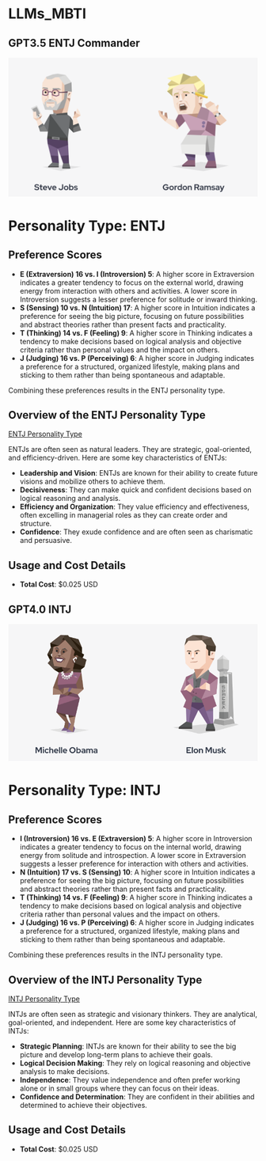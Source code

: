 
# LLMs_MBTI


## GPT3.5 ENTJ Commander

![示例图片](ENTJ.png "这是一个示例图片")
# Personality Type: ENTJ

## Preference Scores

- **E (Extraversion) 16 vs. I (Introversion) 5**: A higher score in Extraversion indicates a greater tendency to focus on the external world, drawing energy from interaction with others and activities. A lower score in Introversion suggests a lesser preference for solitude or inward thinking.
- **S (Sensing) 10 vs. N (Intuition) 17**: A higher score in Intuition indicates a preference for seeing the big picture, focusing on future possibilities and abstract theories rather than present facts and practicality.
- **T (Thinking) 14 vs. F (Feeling) 9**: A higher score in Thinking indicates a tendency to make decisions based on logical analysis and objective criteria rather than personal values and the impact on others.
- **J (Judging) 16 vs. P (Perceiving) 6**: A higher score in Judging indicates a preference for a structured, organized lifestyle, making plans and sticking to them rather than being spontaneous and adaptable.

Combining these preferences results in the ENTJ personality type.

## Overview of the ENTJ Personality Type

[ENTJ Personality Type](https://www.16personalities.com/entj-personality)

ENTJs are often seen as natural leaders. They are strategic, goal-oriented, and efficiency-driven. Here are some key characteristics of ENTJs:

- **Leadership and Vision**: ENTJs are known for their ability to create future visions and mobilize others to achieve them.
- **Decisiveness**: They can make quick and confident decisions based on logical reasoning and analysis.
- **Efficiency and Organization**: They value efficiency and effectiveness, often excelling in managerial roles as they can create order and structure.
- **Confidence**: They exude confidence and are often seen as charismatic and persuasive.

## Usage and Cost Details

- **Total Cost**: $0.025 USD

## GPT4.0 INTJ 
![示例图片](INTJ.png "这是一个示例图片")

# Personality Type: INTJ

## Preference Scores

- **I (Introversion) 16 vs. E (Extraversion) 5**: A higher score in Introversion indicates a greater tendency to focus on the internal world, drawing energy from solitude and introspection. A lower score in Extraversion suggests a lesser preference for interaction with others and activities.
- **N (Intuition) 17 vs. S (Sensing) 10**: A higher score in Intuition indicates a preference for seeing the big picture, focusing on future possibilities and abstract theories rather than present facts and practicality.
- **T (Thinking) 14 vs. F (Feeling) 9**: A higher score in Thinking indicates a tendency to make decisions based on logical analysis and objective criteria rather than personal values and the impact on others.
- **J (Judging) 16 vs. P (Perceiving) 6**: A higher score in Judging indicates a preference for a structured, organized lifestyle, making plans and sticking to them rather than being spontaneous and adaptable.

Combining these preferences results in the INTJ personality type.

## Overview of the INTJ Personality Type

[INTJ Personality Type](https://www.16personalities.com/intj-personality)

INTJs are often seen as strategic and visionary thinkers. They are analytical, goal-oriented, and independent. Here are some key characteristics of INTJs:

- **Strategic Planning**: INTJs are known for their ability to see the big picture and develop long-term plans to achieve their goals.
- **Logical Decision Making**: They rely on logical reasoning and objective analysis to make decisions.
- **Independence**: They value independence and often prefer working alone or in small groups where they can focus on their ideas.
- **Confidence and Determination**: They are confident in their abilities and determined to achieve their objectives.

## Usage and Cost Details

- **Total Cost**: $0.025 USD